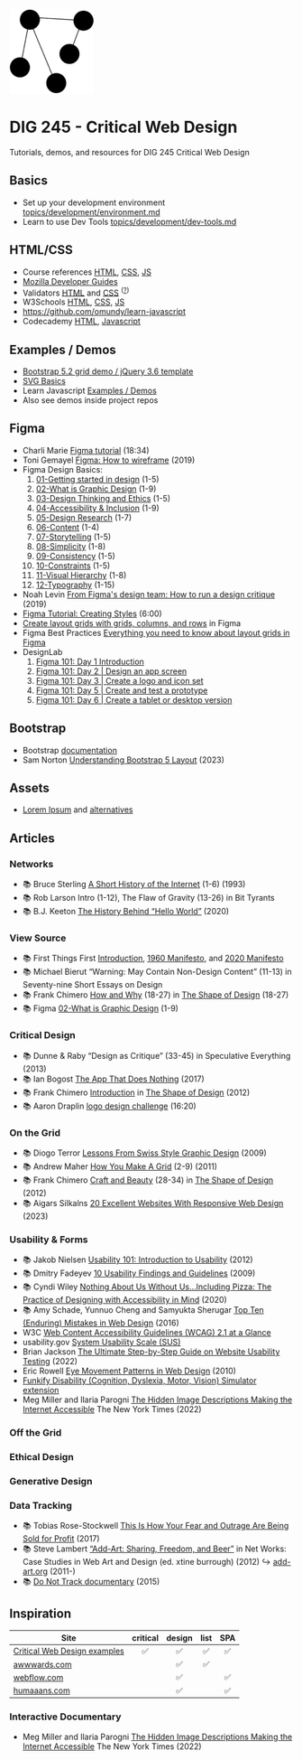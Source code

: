 
![network diagram](assets/img/logos/network-black-clear-150sq.png)


# DIG 245 - Critical Web Design

Tutorials, demos, and resources for DIG 245 Critical Web Design

<!--  NOTES 

2023 - Adding everything here, which duplicates all content everywhere else.

-->




## Basics

- Set up your development environment [topics/development/environment.md](topics/development/environment.md)
- Learn to use Dev Tools [topics/development/dev-tools.md](topics/development/dev-tools.md)
<!-- - [topics/design/web-design.md](topics/design/web-design.md) - Design Critiques, Tips, etc. -->






## HTML/CSS

- Course references [HTML](https://github.com/omundy/dig245-critical-web-design/blob/main/topics/html-css/html.md), [CSS](https://github.com/omundy/dig245-critical-web-design/blob/main/topics/html-css/css.md), [JS](https://github.com/omundy/dig245-critical-web-design/blob/main/topics/javascript/javascript.md)
- [Mozilla Developer Guides](https://developer.mozilla.org/en-US/docs/Web/Guide)
- Validators [HTML](https://validator.w3.org/) and [CSS](https://jigsaw.w3.org/css-validator/) <sup>([?](https://github.com/omundy/dig245-critical-web-design/blob/main/topics/html-css/css.md#css-validation))</sup>
- W3Schools [HTML](https://www.w3schools.com/html/), [CSS](https://www.w3schools.com/css/), [JS](https://www.w3schools.com/js/)
- https://github.com/omundy/learn-javascript
- Codecademy [HTML](https://www.codecademy.com/learn/learn-html), [Javascript](https://www.codecademy.com/learn/introduction-to-javascript) 


## Examples / Demos

- [Bootstrap 5.2 grid demo / jQuery 3.6 template](https://codepen.io/owenmundy/pen/oNLZpWM)
- [SVG Basics](https://codepen.io/owenmundy/pen/GRdLgoX)
- Learn Javascript [Examples / Demos](https://github.com/omundy/learn-javascript/#examples--demos)
- Also see demos inside project repos


## Figma 

- Charli Marie [Figma tutorial](https://www.youtube.com/watch?v=cCNLD5IZY34) (18:34)
- Toni Gemayel [Figma: How to wireframe](https://www.figma.com/blog/how-to-wireframe/) (2019)
- Figma Design Basics: 
    1. [01-Getting started in design](https://www.figma.com/resource-library/getting-started-in-design/) (1-5) 
    1. [02-What is Graphic Design](https://www.figma.com/resource-library/what-is-graphic-design/) (1-9) 
    1. [03-Design Thinking and Ethics](https://www.figma.com/resources/learn-design/ethics/) (1-5) 
    1. [04-Accessibility & Inclusion](https://www.figma.com/resources/learn-design/inclusion/) (1-9) 
    1. [05-Design Research](https://www.figma.com/resources/learn-design/research/) (1-7) 
    1. [06-Content](https://www.figma.com/resources/learn-design/content/) (1-4) 
    1. [07-Storytelling](https://www.figma.com/resources/learn-design/storytelling/) (1-5) 
    1. [08-Simplicity](https://www.figma.com/resources/learn-design/simplicity/) (1-8) 
    1. [09-Consistency](https://www.figma.com/resources/learn-design/consistency/) (1-5) 
    1. [10-Constraints](https://www.figma.com/resources/learn-design/constraints/) (1-5) 
    1. [11-Visual Hierarchy](https://www.figma.com/resources/learn-design/hierarchy/) (1-8) 
    1. [12-Typography](https://www.figma.com/resources/learn-design/typography/) (1-15)
- Noah Levin [From Figma's design team: How to run a design critique](https://www.figma.com/blog/design-critiques-at-figma/) (2019)
- [Figma Tutorial: Creating Styles](https://www.youtube.com/watch?v=gtQ_A3imzsg) (6:00) 
- [Create layout grids with grids, columns, and rows](https://help.figma.com/hc/en-us/articles/360040450513-Create-layout-grids-with-grids-columns-and-rows) in Figma 
- Figma Best Practices [Everything you need to know about layout grids in Figma](https://www.figma.com/best-practices/everything-you-need-to-know-about-layout-grids/)
- DesignLab 
    1. [Figma 101: Day 1 Introduction](https://designlab.com/figma-101-course/introduction-to-figma/)
    1. [Figma 101: Day 2 | Design an app screen](https://trydesignlab.com/figma-101-course/design-an-app-screen/)
    1. [Figma 101: Day 3 | Create a logo and icon set](https://trydesignlab.com/figma-101-course/create-a-logo-and-icon-set/)
    1. [Figma 101: Day 5 | Create and test a prototype](https://trydesignlab.com/figma-101-course/create-and-test-a-prototype/) 
    1. [Figma 101: Day 6 | Create a tablet or desktop version](https://trydesignlab.com/figma-101-course/create-a-tablet-or-desktop-version/) 

## Bootstrap 

- Bootstrap [documentation](https://getbootstrap.com/docs/)
- Sam Norton [Understanding Bootstrap 5 Layout](https://designmodo.com/bootstrap-5-layout/) (2023)



## Assets 

- [Lorem Ipsum](https://loremipsum.io/) and [alternatives](https://www.justinmind.com/blog/awesome-lorem-ipsum-alternatives/)






## Articles

### Networks

- 📚 Bruce Sterling [A Short History of the Internet](https://www.internetsociety.org/internet/history-internet/short-history-of-the-internet/) (1-6) (1993)
- 📚 Rob Larson Intro (1-12), The Flaw of Gravity (13-26) in Bit Tyrants
- 📚 B.J. Keeton [The History Behind “Hello World”](https://www.elegantthemes.com/blog/wordpress/the-history-behind-hello-world) (2020)


### View Source

- 📚 First Things First [Introduction](https://www.emigre.com/Essays/Magazine/FirstThingsFirstRevisited), [1960 Manifesto](http://www.designishistory.com/1960/first-things-first/), and [2020 Manifesto](https://www.eyemagazine.com/feature/article/first-things-first-manifesto-2000)
- 📚 Michael Bierut “Warning: May Contain Non-Design Content” (11-13) in Seventy-nine Short Essays on Design
- 📚 Frank Chimero [How and Why](https://shapeofdesignbook.com/chapters/01-how-and-why/) (18-27) in [The Shape of Design](https://shapeofdesignbook.com/chapters/01-how-and-why/) (18-27)
- 📚 Figma [02-What is Graphic Design](https://www.figma.com/resource-library/what-is-graphic-design/) (1-9) 

### Critical Design

- 📚 Dunne & Raby “Design as Critique” (33-45) in Speculative Everything (2013)
- 📚 Ian Bogost [The App That Does Nothing](https://www.theatlantic.com/technology/archive/2017/06/the-app-that-does-nothing/529764/) (2017) 
- 📚 Frank Chimero [Introduction](https://shapeofdesignbook.com/chapters/00-introduction/) in [The Shape of Design](https://shapeofdesignbook.com/) (2012)
- 📚 Aaron Draplin [logo design challenge](https://www.youtube.com/watch?v=gVUVUoXrPzM) (16:20) 


### On the Grid

- 📚 Diogo Terror [Lessons From Swiss Style Graphic Design](http://www.smashingmagazine.com/2009/07/17/lessons-from-swiss-style-graphic-design/) (2009) 
- 📚 Andrew Maher [How You Make A Grid](https://kupdf.net/download/grid-design-for-graphic-designers-by-andrew-maher_58f4a3f0dc0d60a14ada97de_pdf) (2-9) (2011)
- 📚 Frank Chimero [Craft and Beauty](https://shapeofdesignbook.com/chapters/02-craft-and-beauty/) (28-34) in [The Shape of Design](https://shapeofdesignbook.com/) (2012)
- 📚 Aigars Silkalns [20 Excellent Websites With Responsive Web Design](https://colorlib.com/wp/responsive-web-design/) (2023)


### Usability & Forms

- 📚 Jakob Nielsen [Usability 101: Introduction to Usability](http://www.useit.com/alertbox/20030825.html) (2012)
- 📚 Dmitry Fadeyev [10 Usability Findings and Guidelines](https://www.smashingmagazine.com/2009/09/10-useful-usability-findings-and-guidelines/) (2009)
- 📚 Cyndi Wiley [Nothing About Us Without Us…Including Pizza: The Practice of Designing with Accessibility in Mind](https://educators.aiga.org/nothing-about-us-without-us-including-pizza-the-practice-of-designing-with-accessibility-in-mind/) (2020) 
- 📚 Amy Schade, Yunnuo Cheng and Samyukta Sherugar [Top Ten (Enduring) Mistakes in Web Design](https://www.nngroup.com/articles/top-10-enduring/) (2016)
- W3C [Web Content Accessibility Guidelines (WCAG) 2.1 at a Glance](https://www.w3.org/WAI/standards-guidelines/wcag/glance/)
- usability.gov [System Usability Scale (SUS)](https://www.usability.gov/how-to-and-tools/methods/system-usability-scale.html)
- Brian Jackson [The Ultimate Step-by-Step Guide on Website Usability Testing](https://kinsta.com/blog/website-usability-testing/) (2022)
- Eric Rowell [Eye Movement Patterns in Web Design](https://onextrapixel.com/eye-movement-patterns-in-web-design/) (2010)
- [Funkify Disability (Cognition, Dyslexia, Motor, Vision) Simulator extension](https://www.funkify.org/simulators/)
- Meg Miller and Ilaria Parogni [The Hidden Image Descriptions Making the Internet Accessible](https://www.nytimes.com/interactive/2022/02/18/arts/alt-text-images-descriptions.html) The New York Times (2022)


### Off the Grid


### Ethical Design



### Generative Design


### Data Tracking

- 📚 Tobias Rose-Stockwell [This Is How Your Fear and Outrage Are Being Sold for Profit](https://medium.com/the-mission/the-enemy-in-our-feeds-e86511488de) (2017) 
- 📚 Steve Lambert [“Add-Art: Sharing, Freedom, and Beer”](https://visitsteve.com/made/the-add-art-story/) in Net Works: Case Studies in Web Art and Design (ed. xtine burrough) (2012) ↪ [add-art.org](https://add-art.org) (2011-)
- 📚 [Do Not Track documentary](https://donottrack-doc.com/en/episodes/) (2015)




## Inspiration

Site | critical | design | list | SPA
--- | :---: | :---: | :---: | :---:
[Critical Web Design examples](https://docs.google.com/spreadsheets/d/1mQ0doWT6tGXm2W-hB5zuz3I8mijGhLSkAe_XrcfMdok/edit#gid=0) | ✅ | ✅ |  ✅ |  ✅
[awwwards.com](https://www.awwwards.com/) |  | ✅ | ✅ | 
[webflow.com](https://webflow.com) | | ✅ |  |  ✅
[humaaans.com](https://humaaans.com) | | ✅ |  |  ✅



### Interactive Documentary

- Meg Miller and Ilaria Parogni [The Hidden Image Descriptions Making the Internet Accessible](https://www.nytimes.com/interactive/2022/02/18/arts/alt-text-images-descriptions.html) The New York Times (2022)
